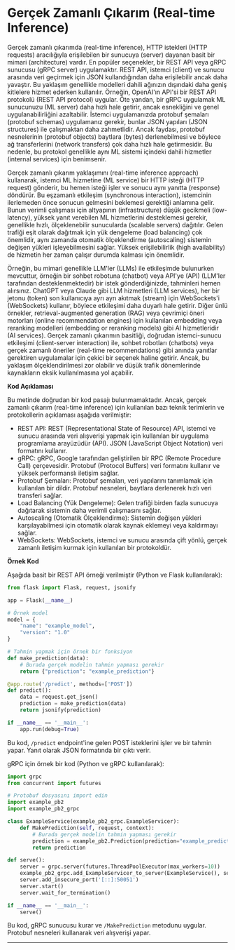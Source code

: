 # Gerçek Zamanlı Çıkarım (Real-time Inference)

Gerçek zamanlı çıkarımda (real-time inference), HTTP istekleri (HTTP requests) aracılığıyla erişilebilen bir sunucuya (server) dayanan basit bir mimari (architecture) vardır. En popüler seçenekler, bir REST API veya gRPC sunucusu (gRPC server) uygulamaktır. REST API, istemci (client) ve sunucu arasında veri geçirmek için JSON kullandığından daha erişilebilir ancak daha yavaştır. Bu yaklaşım genellikle modelleri dahili ağınızın dışındaki daha geniş kitlelere hizmet ederken kullanılır. Örneğin, OpenAI'ın API'si bir REST API protokolü (REST API protocol) uygular. Öte yandan, bir gRPC uygulamak ML sunucunuzu (ML server) daha hızlı hale getirir, ancak esnekliğini ve genel uygulanabilirliğini azaltabilir. İstemci uygulamanızda protobuf şemaları (protobuf schemas) uygulamanız gerekir, bunlar JSON yapıları (JSON structures) ile çalışmaktan daha zahmetlidir. Ancak faydası, protobuf nesnelerinin (protobuf objects) baytlara (bytes) derlenebilmesi ve böylece ağ transferlerini (network transfers) çok daha hızlı hale getirmesidir. Bu nedenle, bu protokol genellikle aynı ML sistemi içindeki dahili hizmetler (internal services) için benimsenir.

Gerçek zamanlı çıkarım yaklaşımını (real-time inference approach) kullanarak, istemci ML hizmetine (ML service) bir HTTP isteği (HTTP request) gönderir, bu hemen isteği işler ve sonucu aynı yanıtta (response) döndürür. Bu eşzamanlı etkileşim (synchronous interaction), istemcinin ilerlemeden önce sonucun gelmesini beklemesi gerektiği anlamına gelir. Bunun verimli çalışması için altyapının (infrastructure) düşük gecikmeli (low-latency), yüksek yanıt verebilen ML hizmetlerini desteklemesi gerekir, genellikle hızlı, ölçeklenebilir sunucularda (scalable servers) dağıtılır. Gelen trafiği eşit olarak dağıtmak için yük dengeleme (load balancing) çok önemlidir, aynı zamanda otomatik ölçeklendirme (autoscaling) sistemin değişen yükleri işleyebilmesini sağlar. Yüksek erişilebilirlik (high availability) de hizmetin her zaman çalışır durumda kalması için önemlidir.

Örneğin, bu mimari genellikle LLM'ler (LLMs) ile etkileşimde bulunurken mevcuttur, örneğin bir sohbet robotuna (chatbot) veya API'ye (API) (LLM'ler tarafından desteklenmektedir) bir istek gönderdiğinizde, tahminleri hemen alırsınız. ChatGPT veya Claude gibi LLM hizmetleri (LLM services), her bir jetonu (token) son kullanıcıya ayrı ayrı akıtmak (stream) için WebSockets'i (WebSockets) kullanır, böylece etkileşimi daha duyarlı hale getirir. Diğer ünlü örnekler, retrieval-augmented generation (RAG) veya çevrimiçi öneri motorları (online recommendation engines) için kullanılan embedding veya reranking modelleri (embedding or reranking models) gibi AI hizmetleridir (AI services). Gerçek zamanlı çıkarımın basitliği, doğrudan istemci-sunucu etkileşimi (client-server interaction) ile, sohbet robotları (chatbots) veya gerçek zamanlı öneriler (real-time recommendations) gibi anında yanıtlar gerektiren uygulamalar için çekici bir seçenek haline getirir. Ancak, bu yaklaşım ölçeklendirilmesi zor olabilir ve düşük trafik dönemlerinde kaynakların eksik kullanılmasına yol açabilir.

**Kod Açıklaması**

Bu metinde doğrudan bir kod pasajı bulunmamaktadır. Ancak, gerçek zamanlı çıkarım (real-time inference) için kullanılan bazı teknik terimlerin ve protokollerin açıklaması aşağıda verilmiştir:

*   REST API: REST (Representational State of Resource) API, istemci ve sunucu arasında veri alışverişi yapmak için kullanılan bir uygulama programlama arayüzüdür (API). JSON (JavaScript Object Notation) veri formatını kullanır.
*   gRPC: gRPC, Google tarafından geliştirilen bir RPC (Remote Procedure Call) çerçevesidir. Protobuf (Protocol Buffers) veri formatını kullanır ve yüksek performanslı iletişim sağlar.
*   Protobuf Şemaları: Protobuf şemaları, veri yapılarını tanımlamak için kullanılan bir dildir. Protobuf nesneleri, baytlara derlenerek hızlı veri transferi sağlar.
*   Load Balancing (Yük Dengeleme): Gelen trafiği birden fazla sunucuya dağıtarak sistemin daha verimli çalışmasını sağlar.
*   Autoscaling (Otomatik Ölçeklendirme): Sistemin değişen yükleri karşılayabilmesi için otomatik olarak kaynak eklemeyi veya kaldırmayı sağlar.
*   WebSockets: WebSockets, istemci ve sunucu arasında çift yönlü, gerçek zamanlı iletişim kurmak için kullanılan bir protokoldür.

**Örnek Kod**

Aşağıda basit bir REST API örneği verilmiştir (Python ve Flask kullanılarak):

```python
from flask import Flask, request, jsonify

app = Flask(__name__)

# Örnek model
model = {
    "name": "example_model",
    "version": "1.0"
}

# Tahmin yapmak için örnek bir fonksiyon
def make_prediction(data):
    # Burada gerçek modelin tahmin yapması gerekir
    return {"prediction": "example_prediction"}

@app.route('/predict', methods=['POST'])
def predict():
    data = request.get_json()
    prediction = make_prediction(data)
    return jsonify(prediction)

if __name__ == '__main__':
    app.run(debug=True)
```

Bu kod, `/predict` endpoint'ine gelen POST isteklerini işler ve bir tahmin yapar. Yanıt olarak JSON formatında bir çıktı verir.

gRPC için örnek bir kod (Python ve gRPC kullanılarak):

```python
import grpc
from concurrent import futures

# Protobuf dosyasını import edin
import example_pb2
import example_pb2_grpc

class ExampleService(example_pb2_grpc.ExampleServicer):
    def MakePrediction(self, request, context):
        # Burada gerçek modelin tahmin yapması gerekir
        prediction = example_pb2.Prediction(prediction="example_prediction")
        return prediction

def serve():
    server = grpc.server(futures.ThreadPoolExecutor(max_workers=10))
    example_pb2_grpc.add_ExampleServicer_to_server(ExampleService(), server)
    server.add_insecure_port('[::]:50051')
    server.start()
    server.wait_for_termination()

if __name__ == '__main__':
    serve()
```

Bu kod, gRPC sunucusu kurar ve `/MakePrediction` metodunu uygular. Protobuf nesneleri kullanarak veri alışverişi yapar.

---

